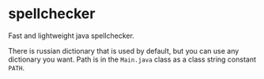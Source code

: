 # spellchecker

Fast and lightweight java spellchecker.

There is russian dictionary that is used by default,
but you can use any dictionary you want.
Path is in the `Main.java` class as a class string constant `PATH`.

